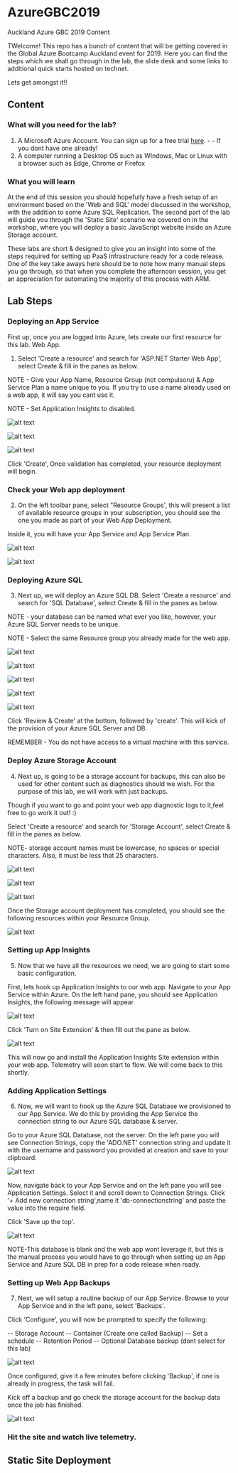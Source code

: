 # AzureGBC2019
Auckland Azure GBC 2019 Content

TWelcome! This repo has a bunch of content that will be getting covered in the Global Azure Bootcamp Auckland event for 2019. Here you can find the steps which we shall go through in the lab, the slide desk and some links to additional quick starts hosted on technet.

Lets get amongst it!!

## Content

### What will you need for the lab?
1. A Microsoft Azure Account. You can sign up for a free trial [here](https://azure.microsoft.com/en-us/free/). - - If you dont have one already!
2. A computer running a Desktop OS such as WIndows, Mac or Linux with a browser such as Edge, Chrome or Firefox


### What you will learn

At the end of this session you should hopefully have a fresh setup of an environment based on the 'Web and SQL' model discussed in the workshop, with the addition to some Azure SQL Replication. The second part of the lab will guide you through the 'Static Site' scenario we covered on in the workshop, where you will deploy a basic JavaScript website inside an Azure Storage account.

These labs are short & designed to give you an insight into some of the steps required for setting up PaaS infrastructure ready for a code release. One of the key take aways here should be to note how many manual steps you go through, so that when you complete the afternoon session, you get an appreciation for automating the majority of this process with ARM.

## Lab Steps

### Deploying an App Service

First up, once you are logged into Azure, lets create our first resource for this lab. Web App.

1. Select 'Create a resource' and search for 'ASP.NET Starter Web App', select Create & fill in the panes as below.

NOTE -  Give your App Name, Resource Group (not compulsoru) & App Service Plan a name unique to you. If you try to use a name already used on a web app, it will say you cant use it.

NOTE - Set Application Insights to disabled.

![alt text](/Images/2019-1.png)

![alt text](/Images/2019-2.png)

![alt text](/Images/2019-3.png)

Click 'Create', Once validation has completed, your resource deployment will begin.

### Check your Web app deployment

2. On the left toolbar pane, select "Resource Groups', this will present a list of available resource groups in your subscription, you should see the one you made as part of your Web App Deployment.

Inside it, you will have your App Service and App Service Plan.

![alt text](/Images/2019-4.png)

![alt text](/Images/2019-5.png)

### Deploying Azure SQL

3. Next up, we will deploy an Azure SQL DB. Select 'Create a resource' and search for 'SQL Database', select Create & fill in the panes as below.

NOTE - your database can be named what ever you like, however, your Azure SQL Server needs to be unique. 

NOTE - Select the same Resource group you already made for the web app.

![alt text](/Images/2019-5.png)

![alt text](/Images/2019-6.png)

![alt text](/Images/2019-7.png)

![alt text](/Images/2019-8.png)

![alt text](/Images/2019-9.png)

Click 'Review & Create' at the bottom, followed by 'create'. This will kick of the provision of your Azure SQL Server and DB.

REMEMBER - You do not have access to a virtual machine with this service.

### Deploy Azure Storage Account

4. Next up, is going to be a storage account for backups, this can also be used for other content such as diagnostics should we wish. For the purpose of this lab, we will work with just backups.

Though if you want to go and point your web app diagnostic logs to it,feel free to go work it out! :)

Select 'Create a resource' and search for 'Storage Account', select Create & fill in the panes as below.

NOTE- storage account names must be lowercase, no spaces or special characters. Also, it must be less that 25 characters.

![alt text](/Images/2019-10.png)

![alt text](/Images/2019-11.png)

![alt text](/Images/2019-12.png)

Once the Storage account deployment has completed, you should see the following resources within your Resource Group.

![alt text](/Images/2019-13.png)

### Setting up App Insights

5. Now that we have all the resources we need, we are going to start some basic configuration.

First, lets hook up Application Insights to our web app. Navigate to your App Service within Azure. On the left hand pane, you should see Application Insights, the following message will appear.

![alt text](/Images/2019-14.png)

Click 'Turn on Site Extension' & then fill out the pane as below. 

![alt text](/Images/2019-15.png)

This will now go and install the Application Insights Site extension within your web app. Telemetry will soon start to flow. We will come back to this shortly.

### Adding Application Settings

6. Now, we will want to hook up the Azure SQL Database we provisioned to our App Service. We do this by providing the App Service the connection string to our Azure SQL database & server.

Go to your Azure SQL Database, not the server. On the left pane you will see Connection Strings, copy the 'ADO.NET' connection string and update it with the username and password you provided at creation and save to your clipboard.

![alt text](/Images/2019-16.png)

Now, navigate back to your App Service and on the left pane you will see Application Settings. Select it and scroll down to Connection Strings. Click '+ Add new connection string',name it 'db-connectionstring' and paste the value into the require field.

Click 'Save up the top'.

![alt text](/Images/2019-17.png)


NOTE-This database is blank and the web app wont leverage it, but this is the manual process you would have to go through when setting up an App Service and Azure SQL DB in prep for a code release when ready.

### Setting up Web App Backups

7. Next, we will setup a routine backup of our App Service. Browse to your App Service and in the left pane, select 'Backups'.

Click 'Configure', you will now be prompted to specify the following:

-- Storage Account
    -- Container (Create one called Backup)
-- Set a schedule
-- Retention Period
-- Optional Database backup (dont select for this lab)

![alt text](/Images/2019-18.png)

Once configured, give it a few minutes before clicking 'Backup', if one is already in progress, the task will fail.

Kick off a backup and go check the storage account for the backup data once the job has finished.

![alt text](/Images/2019-19.png)

### Hit the site and watch live telemetry.


## Static Site Deployment

